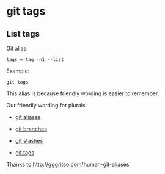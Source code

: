 # git tags

## List tags

Git alias:

```git
tags = tag -n1 --list
```

Example:

```shell
git tags
```

This alias is because friendly wording is easier to remember.

Our friendly wording for plurals:

* [git aliases](../git-aliases)

* [git branches](../git-branches)

* [git stashes](../git-stashes)

* [git tags](../git-tags)

Thanks to http://gggritso.com/human-git-aliases

